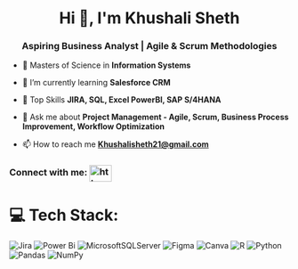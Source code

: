 <h1 align="center">Hi 👋, I'm Khushali Sheth</h1>
<h3 align="center">Aspiring Business Analyst | Agile & Scrum Methodologies</h3>

- 🔭 Masters of Science in **Information Systems**

- 🌱 I’m currently learning **Salesforce CRM**

- 👯 Top Skills **JIRA, SQL, Excel PowerBI, SAP S/4HANA**

- 💬 Ask me about **Project Management - Agile, Scrum, Business Process Improvement, Workflow Optimization**

- 📫 How to reach me **Khushalisheth21@gmail.com**

<h3 align="left">Connect with me:     <a href="https://linkedin.com/in/khushali-sheth21/" target="blank"><img align="center" src="https://raw.githubusercontent.com/rahuldkjain/github-profile-readme-generator/master/src/images/icons/Social/linked-in-alt.svg" alt="https://www.linkedin.com/in/khushali-sheth21/" height="30" width="40" /></a>
</p> </h3>



# 💻 Tech Stack:
 ![Jira](https://img.shields.io/badge/jira-%230A0FFF.svg?style=for-the-badge&logo=jira&logoColor=white)  ![Power Bi](https://img.shields.io/badge/power_bi-F2C811?style=for-the-badge&logo=powerbi&logoColor=black) ![MicrosoftSQLServer](https://img.shields.io/badge/Microsoft%20SQL%20Server-CC2927?style=for-the-badge&logo=microsoft%20sql%20server&logoColor=white) ![Figma](https://img.shields.io/badge/figma-%23F24E1E.svg?style=for-the-badge&logo=figma&logoColor=white) ![Canva](https://img.shields.io/badge/Canva-%2300C4CC.svg?style=for-the-badge&logo=Canva&logoColor=white) ![R](https://img.shields.io/badge/r-%23276DC3.svg?style=for-the-badge&logo=r&logoColor=white) ![Python](https://img.shields.io/badge/python-3670A0?style=for-the-badge&logo=python&logoColor=ffdd54) ![Pandas](https://img.shields.io/badge/pandas-%23150458.svg?style=for-the-badge&logo=pandas&logoColor=white) ![NumPy](https://img.shields.io/badge/numpy-%23013243.svg?style=for-the-badge&logo=numpy&logoColor=white)

